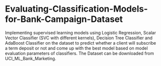 # Evaluating-Classification-Models-for-Bank-Campaign-Dataset
Implementing supervised learning models using Logistic Regression, Scalar Vector Classifier (SVC with different kernels), Decision Tree Classifier and AdaBoost Classifier on the dataset to predict whether a client will subscribe a term deposit or not and come up with the best model based on model evaluation parameters of classifiers. The Dataset can be downloaded from UCI_ML_Bank_Marketing.
